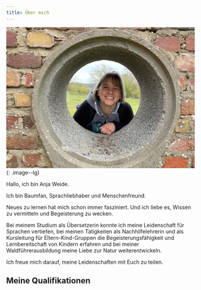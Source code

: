```yaml
---
title: Über mich
---
```

![Foto Anja Weide](/photoaboutme.jpg){: .image--lg}

Hallo, ich bin Anja Weide.

Ich bin Baumfan, Sprachliebhaber und Menschenfreund.

Neues zu lernen hat mich schon immer fasziniert.
Und ich liebe es, Wissen zu vermitteln und Begeisterung zu wecken.

Bei meinem Studium als Übersetzerin konnte ich meine Leidenschaft für Sprachen vertiefen, bei meinen Tätigkeiten als Nachhilfelehrerin und als Kursleitung für Eltern-Kind-Gruppen die Begeisterungsfähigkeit und Lernbereitschaft von Kindern erfahren und bei meiner Waldführerausbildung meine Liebe zur Natur weiterentwickeln.

Ich freue mich darauf, meine Leidenschaften mit Euch zu teilen. 

## Meine Qualifikationen
